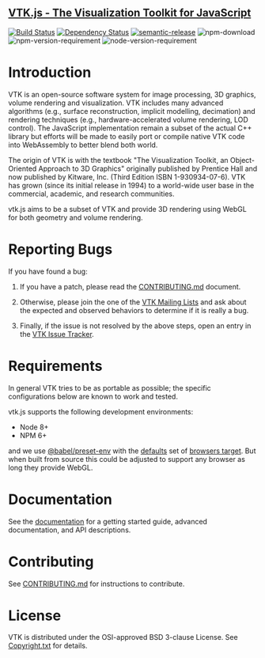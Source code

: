 ## [VTK.js - The Visualization Toolkit for JavaScript](http://kitware.github.io/vtk-js/)

[![Build Status](https://travis-ci.org/Kitware/vtk-js.svg)](https://travis-ci.org/Kitware/vtk-js)
[![Dependency Status](https://david-dm.org/kitware/vtk-js.svg)](https://david-dm.org/kitware/vtk-js)
[![semantic-release](https://img.shields.io/badge/%20%20%F0%9F%93%A6%F0%9F%9A%80-semantic--release-e10079.svg)](https://github.com/semantic-release/semantic-release)
![npm-download](https://img.shields.io/npm/dm/vtk.js.svg)
![npm-version-requirement](https://img.shields.io/badge/npm->=5.0.0-brightgreen.svg)
![node-version-requirement](https://img.shields.io/badge/node->=8.0.0-brightgreen.svg)

Introduction
============

VTK is an open-source software system for image processing, 3D
graphics, volume rendering and visualization. VTK includes many
advanced algorithms (e.g., surface reconstruction, implicit modelling,
decimation) and rendering techniques (e.g., hardware-accelerated
volume rendering, LOD control). The JavaScript implementation remain
a subset of the actual C++ library but efforts will be made to easily
port or compile native VTK code into WebAssembly to better blend
both world.

The origin of VTK is with the textbook "The Visualization Toolkit, an
Object-Oriented Approach to 3D Graphics" originally published by
Prentice Hall and now published by Kitware, Inc. (Third Edition ISBN
1-930934-07-6). VTK has grown (since its initial release in 1994) to a
world-wide user base in the commercial, academic, and research
communities.

vtk.js aims to be a subset of VTK and provide 3D rendering using WebGL
for both geometry and volume rendering.

Reporting Bugs
==============

If you have found a bug:

1. If you have a patch, please read the [CONTRIBUTING.md][] document.

2. Otherwise, please join the one of the [VTK Mailing Lists][] and ask
   about the expected and observed behaviors to determine if it is
   really a bug.

3. Finally, if the issue is not resolved by the above steps, open
   an entry in the [VTK Issue Tracker][].

[CONTRIBUTING.md]: CONTRIBUTING.md
[VTK Mailing Lists]: https://www.vtk.org/mailing-lists/
[VTK Issue Tracker]: https://github.com/Kitware/vtk-js/issues

Requirements
============

In general VTK tries to be as portable as possible; the specific configurations below are known to work and tested.

vtk.js supports the following development environments:

- Node 8+
- NPM 6+

and we use [@babel/preset-env](https://www.npmjs.com/package/@babel/preset-env) with the [defaults](https://github.com/Kitware/vtk-js/blob/master/.browserslistrc) set of [browsers target](https://browserl.ist/?q=defaults).
But when built from source this could be adjusted to support any browser as long they provide WebGL.

Documentation
=============

See the [documentation](https://kitware.github.io/vtk-js) for a
getting started guide, advanced documentation, and API descriptions.

Contributing
============

See [CONTRIBUTING.md](CONTRIBUTING.md) for instructions to contribute.

License
=======

VTK is distributed under the OSI-approved BSD 3-clause License.
See [Copyright.txt][] for details.

[Copyright.txt]: Copyright.txt
